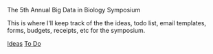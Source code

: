 The 5th Annual Big Data in Biology Symposium

This is where I'll keep track of the the ideas, todo list, email templates, forms, budgets, receipts, etc for the symposium.  


[Ideas](ideas.md)
[To Do](todo.md)
